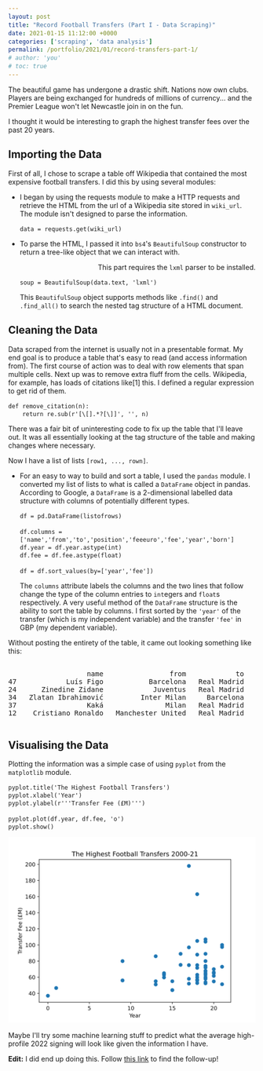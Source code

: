 ```yaml
---
layout: post
title: "Record Football Transfers (Part I - Data Scraping)"
date: 2021-01-15 11:12:00 +0000
categories: ['scraping', 'data analysis']
permalink: /portfolio/2021/01/record-transfers-part-1/
# author: 'you'
# toc: true
---
```


<!-- {% toc %} -->

<p>The beautiful game has undergone a drastic shift. Nations now own clubs. Players are being exchanged for hundreds of millions of currency... and the Premier League won't let Newcastle join in on the fun.</p>

<p>I thought it would be interesting to graph the highest transfer fees over the past 20 years.</p>

<h2>Importing the Data</h2>

<p>First of all, I chose to scrape a table off Wikipedia that contained the most expensive football transfers. I did this by using several modules:</p>

<ul>
  <li><p>I began by using the requests module to make a HTTP requests and retrieve the HTML from the url of a Wikipedia site stored in <code>wiki_url</code>. The module isn't designed to parse the information.
  <pre><code>data = requests.get(wiki_url)</code></pre>
  </p></li>
  
  <li>
    <p>To parse the HTML, I passed it into <code>bs4</code>'s <code>BeautifulSoup</code> constructor to return a tree-like object that we can interact with.</p>
    <p style="text-align:right; "><span class="warning">This part requires the <code>lxml</code> parser to be installed. </span></p>
    <p><pre><code>soup = BeautifulSoup(data.text, 'lxml')</code></pre></p>
    <p>This <code>BeautifulSoup</code> object supports methods like <code>.find()</code> and <code>.find_all()</code> to search the nested tag structure of a HTML document.</p>
  </li>
</ul>

<h2>Cleaning the Data</h2>

<p>Data scraped from the internet is usually not in a presentable format. My end goal is to produce a table that's easy to read (and access information from). The first course of action was to deal with row elements that span multiple cells. Next up was to remove extra fluff from the cells. Wikipedia, for example, has loads of citations like[1] this. I defined a regular expression to get rid of them.
<pre><code>def remove_citation(n):
    return re.sub(r'[\[].*?[\]]', '', n)</code></pre>
There was a fair bit of uninteresting code to fix up the table that I'll leave out. It was all essentially looking at the tag structure of the table and making changes where necessary.</p>

<p>Now I have a list of lists <code>[row1, ..., rown]</code>.</p>

<ul>
  <li><p>For an easy to way to build and sort a table, I used the <code>pandas</code> module. I converted my list of lists to what is called a <code>DataFrame</code> object in pandas. According to Google, a <code>DataFrame</code> is a 2-dimensional labelled data structure with columns of potentially different types.</p>

<pre><code>df = pd.DataFrame(listofrows)

df.columns = ['name','from','to','position','feeeuro','fee','year','born']
df.year = df.year.astype(int)
df.fee = df.fee.astype(float)

df = df.sort_values(by=['year','fee'])</code></pre>

<p>The <code>columns</code> attribute labels the columns and the two lines that follow change the type of the column entries to <code>int</code>egers and <code>float</code>s respectively. A very useful method of the <code>DataFrame</code> structure is the ability to sort the table by columns. I first sorted by the <code>'year'</code> of the transfer (which is my independent variable) and the transfer <code>'fee'</code> in GBP (my dependent variable).</p>
  </li>
</ul>

<p>Without posting the entirety of the table, it came out looking something like this:</p>

<pre>
<!-- <code> -->
                   name                from            to     position  feeeuro     fee  year  born
47            Luís Figo           Barcelona   Real Madrid   Midfielder       62   37.00     0  1972
24      Zinedine Zidane            Juventus   Real Madrid   Midfielder       76   46.60     1  1972
34   Zlatan Ibrahimović         Inter Milan     Barcelona      Forward     69.5   56.00     9  1981
37                 Kaká               Milan   Real Madrid   Midfielder       67   56.00     9  1982
12    Cristiano Ronaldo   Manchester United   Real Madrid      Forward       94   80.00     9  1985
<!-- </code> -->
</pre>

<h2>Visualising the Data</h2>

<p>Plotting the information was a simple case of using <code>pyplot</code> from the <code>matplotlib</code> module.</p>

<pre><code>pyplot.title('The Highest Football Transfers')
pyplot.xlabel('Year')
pyplot.ylabel(r'''Transfer Fee (£M)''')

pyplot.plot(df.year, df.fee, 'o')
pyplot.show()</code></pre>

<img src="/assets/portfolio/2021/01/record-transfers-part-1/wikitransfers.svg" class="center">

<p>Maybe I'll try some machine learning stuff to predict what the average high-profile 2022 signing will look like given the information I have.</p>

<p><strong>Edit:</strong> I did end up doing this. Follow <a href="/portfolio/2021/08/record-transfers-part-2/">this link</a> to find the follow-up!</p>